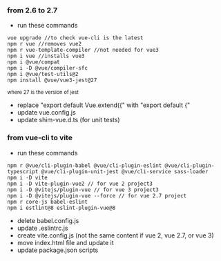 ### from 2.6 to 2.7

- run these commands
```
vue upgrade //to check vue-cli is the latest
npm r vue //removes vue2
npm r vue-template-compiler //not needed for vue3
npm i vue //installs vue3
npm i @vue/compat
npm i -D @vue/compiler-sfc
npm i @vue/test-utils@2
npm install @vue/vue3-jest@27
```
<sub>where 27 is the version of jest</sub>
- replace "export default Vue.extend({" with "export default {"
- update vue.config.js
- update shim-vue.d.ts (for unit tests)

### from vue-cli to vite

- run these commands
```
npm r @vue/cli-plugin-babel @vue/cli-plugin-eslint @vue/cli-plugin-typescript @vue/cli-plugin-unit-jest @vue/cli-service sass-loader
npm i -D vite
npm i -D vite-plugin-vue2 // for vue 2 project3
npm i -D @vitejs/plugin-vue // for vue 3 project3
npm i -D @vitejs/plugin-vue --force // for vue 2.7 project
npm r core-js babel-eslint 
npm i estlint@8 eslint-plugin-vue@8
```
- delete babel.config.js 
- update .eslintrc.js
- create vite.config.js (not the same content if vue 2, vue 2.7, or vue 3)
- move index.html file and update it
- update package.json scripts 